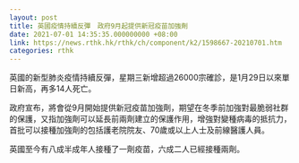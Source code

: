 ```yaml
---
layout: post
title: 英國疫情持續反彈　政府9月起提供新冠疫苗加強劑
date: 2021-07-01 14:35:35.000000000 +08:00
link: https://news.rthk.hk/rthk/ch/component/k2/1598667-20210701.htm
categories: rthk
---
```


英國的新型肺炎疫情持續反彈，星期三新增超過26000宗確診，是1月29日以來單日新高，再多14人死亡。

政府宣布，將會從9月開始提供新冠疫苗加強劑，期望在冬季前加強對最脆弱社群的保護，又指加強劑可以延長前兩劑建立的保護作用，增強對變種病毒的抵抗力，首批可以接種加強劑的包括護老院院友、70歲或以上人士及前線醫護人員。

英國至今有八成半成年人接種了一劑疫苗，六成二人已經接種兩劑。
